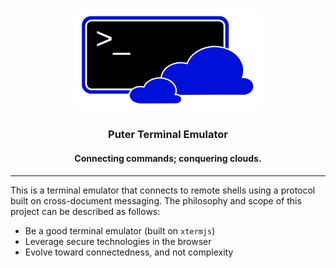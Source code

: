 <h3 align="center"><img width="300" alt="HiTIDE logo" src="./doc/logo.png"></h3>
<h3 align="center">Puter Terminal Emulator</h3>
<h4 align="center">Connecting commands; conquering clouds.</h4>
<hr>

This is a terminal emulator that connects to remote shells using
a protocol built on cross-document messaging. The philosophy and
scope of this project can be described as follows:
- Be a good terminal emulator (built on `xtermjs`)
- Leverage secure technologies in the browser
- Evolve toward connectedness, and not complexity
